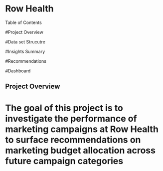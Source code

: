 # Row Health

Table of Contents

#Project Overview

#Data set Strucutre

#Insights Summary

#Recommendations

#Dashboard

## Project Overview

# The goal of this project is to investigate the performance of marketing campaigns at Row Health to surface recommendations on marketing budget allocation across future campaign categories
